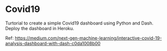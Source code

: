 # Covid19
Turtorial to create a simple Covid19 dashboard using Python and Dash. Deploy the dashboard in Heroku.

Ref: https://medium.com/next-gen-machine-learning/interactive-covid-19-analysis-dashboard-with-dash-c0da1008b00
